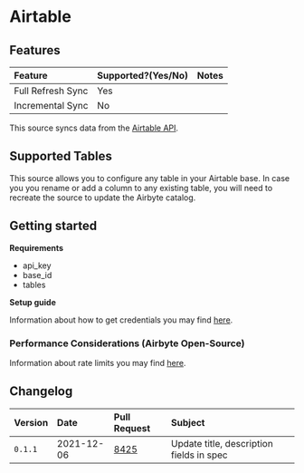 # Airtable

## Features

| Feature | Supported?\(Yes/No\) | Notes |
| :--- | :--- | :--- |
| Full Refresh Sync | Yes |  |
| Incremental Sync | No |  |

This source syncs data from the [Airtable API](https://airtable.com/api).

## Supported Tables

This source allows you to configure any table in your Airtable base. In case you you rename or add a column to any existing table, you will need to recreate the source to update the Airbyte catalog. 

## Getting started

**Requirements**

* api_key
* base_id
* tables 

**Setup guide**

Information about how to get credentials you may find [here](https://support.airtable.com/hc/en-us/articles/219046777-How-do-I-get-my-API-key-).

### Performance Considerations (Airbyte Open-Source)

Information about rate limits you may find [here](https://support.airtable.com/hc/en-us/articles/203313985-Public-REST-API).


## Changelog

| Version | Date | Pull Request | Subject |
| :------ | :--------  | :-----       | :------ |
| `0.1.1` | 2021-12-06 | [8425](https://github.com/airbytehq/airbyte/pull/8425) | Update title, description fields in spec |
